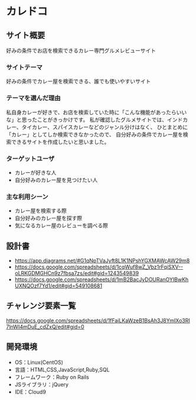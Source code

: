 # カレドコ

## サイト概要
好みの条件でお店を検索できるカレー専門グルメレビューサイト

### サイトテーマ
好みの条件でカレー屋を検索できる、誰でも使いやすいサイト

### テーマを選んだ理由
私自身カレーが好きで、お店を検索していた時に「こんな機能があったらいいな」と思ったことがきっかけです。
私が確認したグルメサイトでは、インドカレー、タイカレー、スパイスカレーなどのジャンル分けはなく、
ひとまとめに「カレー」としてしか検索できなかったので、
自分好みの条件でカレー屋を検索できるサイトを作成したいと思いました。

### ターゲットユーザ
- カレーが好きな人
- 自分好みのカレー屋を見つけたい人

### 主な利用シーン
- カレー屋を検索する際
- 自分好みのカレー屋を探す際
- 気になるカレー屋のレビューを調べる際


## 設計書
 * https://app.diagrams.net/#G1qNpTVaJyft8L1K1NPshYGXMAWcAW29m8
 * https://docs.google.com/spreadsheets/d/1cqWuf8wZ_Vbz1rFqiSXV--oLRKGDMGHCn9z7fbsa7zs/edit#gid=1243549839
 * https://docs.google.com/spreadsheets/d/1mB2BacJyDOURanOYIBwKhUXNQOzf7Yd1/edit#gid=549108681

## チャレンジ要素一覧
https://docs.google.com/spreadsheets/d/1fFaiLKaWzeB1BsAh3J8YmIXo3RI7lnWI4mDuE_cdZxQ/edit#gid=0

## 開発環境
- OS：Linux(CentOS)
- 言語：HTML,CSS,JavaScript,Ruby,SQL
- フレームワーク：Ruby on Rails
- JSライブラリ：jQuery
- IDE：Cloud9

